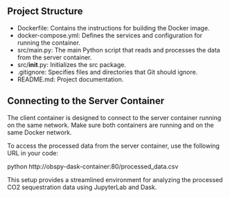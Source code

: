 ## Project Structure

- Dockerfile: Contains the instructions for building the Docker image.
- docker-compose.yml: Defines the services and configuration for running the container.
- src/main.py: The main Python script that reads and processes the data from the server container.
- src/**init**.py: Initializes the src package.
- .gitignore: Specifies files and directories that Git should ignore.
- README.md: Project documentation.

## Connecting to the Server Container

The client container is designed to connect to the server container running on the same network. Make sure both containers are running and on the same Docker network.

To access the processed data from the server container, use the following URL in your code:

python http://obspy-dask-container:80/processed_data.csv

This setup provides a streamlined environment for analyzing the processed CO2 sequestration data using JupyterLab and Dask.
